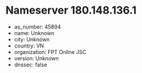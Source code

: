 # Nameserver 180.148.136.1

* as_number: 45894
* name: Unknown
* city: Unknown
* country: VN
* organization: FPT Online JSC
* version: Unknown
* dnssec: false
